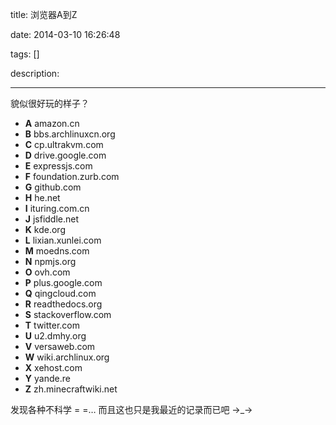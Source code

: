 title: 浏览器A到Z

date: 2014-03-10 16:26:48

tags: []

description: 

---
貌似很好玩的样子？

  * **A** amazon.cn
  * **B** bbs.archlinuxcn.org
  * **C** cp.ultrakvm.com
  * **D** drive.google.com
  * **E** expressjs.com
  * **F** foundation.zurb.com
  * **G** github.com
  * **H** he.net
  * **I** ituring.com.cn
  * **J** jsfiddle.net
  * **K** kde.org
  * **L** lixian.xunlei.com
  * **M** moedns.com
  * **N** npmjs.org
  * **O** ovh.com
  * **P** plus.google.com
  * **Q** qingcloud.com
  * **R** readthedocs.org
  * **S** stackoverflow.com
  * **T** twitter.com
  * **U** u2.dmhy.org
  * **V** versaweb.com
  * **W** wiki.archlinux.org
  * **X** xehost.com
  * **Y** yande.re
  * **Z** zh.minecraftwiki.net

发现各种不科学 = =… 而且这也只是我最近的记录而已吧 →_→
